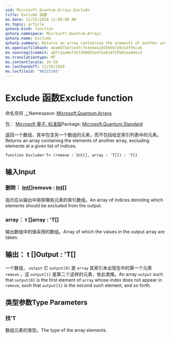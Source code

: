 ```yaml
---
uid: Microsoft.Quantum.Arrays.Exclude
title: Exclude 函数
ms.date: 11/25/2020 12:00:00 AM
ms.topic: article
qsharp.kind: function
qsharp.namespace: Microsoft.Quantum.Arrays
qsharp.name: Exclude
qsharp.summary: Returns an array containing the elements of another array, excluding elements at a given list of indices.
ms.openlocfilehash: 4ea0d754fce4fc7e3e4e42e55b56720cb3f95ca6
ms.sourcegitcommit: a87c1aa8e7453360025e47ba614f25b02ea84ec3
ms.translationtype: MT
ms.contentlocale: zh-CN
ms.lasthandoff: 11/26/2020
ms.locfileid: "96221345"
---
```

# <a name="exclude-function"></a><span data-ttu-id="6d1c6-102">Exclude 函数</span><span class="sxs-lookup"><span data-stu-id="6d1c6-102">Exclude function</span></span>

<span data-ttu-id="6d1c6-103">命名空间 [：](xref:Microsoft.Quantum.Arrays)</span><span class="sxs-lookup"><span data-stu-id="6d1c6-103">Namespace: [Microsoft.Quantum.Arrays](xref:Microsoft.Quantum.Arrays)</span></span>

<span data-ttu-id="6d1c6-104">包： [Microsoft 量子. 标准版](https://nuget.org/packages/Microsoft.Quantum.Standard)</span><span class="sxs-lookup"><span data-stu-id="6d1c6-104">Package: [Microsoft.Quantum.Standard](https://nuget.org/packages/Microsoft.Quantum.Standard)</span></span>


<span data-ttu-id="6d1c6-105">返回一个数组，其中包含另一个数组的元素，而不包括给定索引列表中的元素。</span><span class="sxs-lookup"><span data-stu-id="6d1c6-105">Returns an array containing the elements of another array, excluding elements at a given list of indices.</span></span>

```qsharp
function Exclude<'T> (remove : Int[], array : 'T[]) : 'T[]
```


## <a name="input"></a><span data-ttu-id="6d1c6-106">输入</span><span class="sxs-lookup"><span data-stu-id="6d1c6-106">Input</span></span>

### <a name="remove--int"></a><span data-ttu-id="6d1c6-107">删除： [Int](xref:microsoft.quantum.lang-ref.int)[]</span><span class="sxs-lookup"><span data-stu-id="6d1c6-107">remove : [Int](xref:microsoft.quantum.lang-ref.int)[]</span></span>

<span data-ttu-id="6d1c6-108">指示应从输出中排除哪些元素的索引数组。</span><span class="sxs-lookup"><span data-stu-id="6d1c6-108">An array of indices denoting which elements should be excluded from the output.</span></span>


### <a name="array--t"></a><span data-ttu-id="6d1c6-109">array： t []</span><span class="sxs-lookup"><span data-stu-id="6d1c6-109">array : 'T[]</span></span>

<span data-ttu-id="6d1c6-110">输出数组中的值采用的数组。</span><span class="sxs-lookup"><span data-stu-id="6d1c6-110">Array of which the values in the output array are taken.</span></span>



## <a name="output--t"></a><span data-ttu-id="6d1c6-111">输出： t []</span><span class="sxs-lookup"><span data-stu-id="6d1c6-111">Output : 'T[]</span></span>

<span data-ttu-id="6d1c6-112">一个数组， `output` 它 `output[0]` 是 `array` 其索引未出现在中的第一个元素 `remove` ，这 `output[1]` 是第二个这样的元素，依此类推。</span><span class="sxs-lookup"><span data-stu-id="6d1c6-112">An array `output` such that `output[0]` is the first element of `array` whose index does not appear in `remove`, such that `output[1]` is the second such element, and so forth.</span></span>

## <a name="type-parameters"></a><span data-ttu-id="6d1c6-113">类型参数</span><span class="sxs-lookup"><span data-stu-id="6d1c6-113">Type Parameters</span></span>

### <a name="t"></a><span data-ttu-id="6d1c6-114">找</span><span class="sxs-lookup"><span data-stu-id="6d1c6-114">'T</span></span>

<span data-ttu-id="6d1c6-115">数组元素的类型。</span><span class="sxs-lookup"><span data-stu-id="6d1c6-115">The type of the array elements.</span></span>